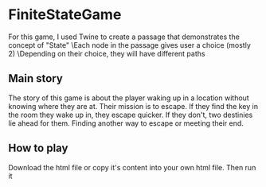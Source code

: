 # FiniteStateGame

For this game, I used Twine to create a passage that demonstrates the concept of "State"
\\Each node in the passage gives user a choice (mostly 2)
\\Depending on their choice, they will have different paths

## Main story

The story of this game is about the player waking up in a location without knowing where they are at. Their mission is to escape. If they find the key in the room they wake up in, they escape quicker. If they don't, two destinies lie ahead for them. Finding another way to escape or meeting their end.

## How to play

Download the html file or copy it's content into your own html file. Then run it
